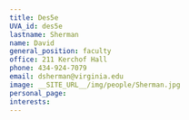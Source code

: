 ```yaml
---
title: Des5e
UVA_id: des5e
lastname: Sherman
name: David
general_position: faculty
office: 211 Kerchof Hall
phone: 434-924-7079
email: dsherman@virginia.edu
image: __SITE_URL__/img/people/Sherman.jpg
personal_page: 
interests: 
---
```


